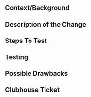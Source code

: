 <!--

*------- PR Requirements -------*

* Fill out the template below. Any pull request that does not include enough information to be reviewed in a timely manner may be closed at the maintainers' discretion.
* The pull request must have a Clubhouse ticket attached. We're trying to make sure all changes are requested and tracked, so make sure there is a ticket!
* The pull request must update the test suite to exercise the updated functionality. CodeCov will post on your PR after creation to show what the coverage diff is.
* After you create the pull request, all status checks must pass before a maintainer reviews your contribution.

*------------------------------*

-->

## Context/Background

<!--

Include any context not present in the ticket. If your change touches many areas of the code, include an overview of those areas.

-->

## Description of the Change

<!--

We must be able to understand the design of your change from this description. If we can't get a good idea of what the code will be doing from the description here, the pull request may be closed at the maintainers' discretion. Keep in mind that the maintainer reviewing this PR may not be familiar with or have worked with the code here recently, so please walk us through the concepts.

-->

## Steps To Test

<!--

What process did you follow to verify that your change has the desired effects?

- How did you verify that all new functionality works as expected?
- How did you verify that all changed functionality works as expected?
- How did you verify that the change has not introduced any regressions?

Describe the actions you performed (including buttons you clicked, text you typed, commands you ran, etc.), and describe the results you observed.

This lets reviewers check that you've considered all the cases your code could touch.

-->

## Testing

<!--

What automated tests do we have around this change?

- If it is new code, are all parts tested?
- If changing existing code, did you have to update any tests?
- If changing existing code, did you add tests to cover the change?

Also, if you are touching old code, did you add additional tests, cause additional tests makes everyone happy!

Remember, types of tests you can have:

- unit tests
- integrations tests
- end to end tests

-->

## Possible Drawbacks

<!-- What are the possible side-effects or negative impacts of the code change? -->

## Clubhouse Ticket
<!-- Post a link to the Clubhouse ticket here! -->

<!--
Notes:

Try to keep your PR under 500 LOC. If your change is large, group it into PRs based on logical areas (adding a component, adding an API endpoint, etc).

-->

